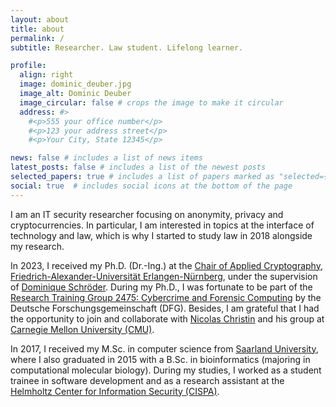 ```yaml
---
layout: about
title: about
permalink: /
subtitle: Researcher. Law student. Lifelong learner.

profile:
  align: right
  image: dominic_deuber.jpg
  image_alt: Dominic Deuber
  image_circular: false # crops the image to make it circular
  address: #>
    #<p>555 your office number</p>
    #<p>123 your address street</p>
    #<p>Your City, State 12345</p>

news: false # includes a list of news items
latest_posts: false # includes a list of the newest posts
selected_papers: true # includes a list of papers marked as "selected={true}"
social: true  # includes social icons at the bottom of the page
---
```


I am an IT security researcher focusing on anonymity, privacy and cryptocurrencies. In particular, I am interested in topics at the interface of technology and law, which is why I started to study law in 2018 alongside my research.

In 2023, I received my Ph.D. (Dr.-Ing.) at the [Chair of Applied Cryptography](https://www.chaac.tf.fau.eu/), [Friedrich-Alexander-Universität Erlangen-Nürnberg](https://www.fau.de/), under the supervision of [Dominique Schröder](https://www.dominique-schroeder.de/).
During my Ph.D., I was fortunate to be part of the [Research Training Group 2475: Cybercrime and Forensic Computing](https://www.cybercrime.fau.de/research-training-group-2475-cybercrime-and-forensic-computing/) by the Deutsche Forschungsgemeinschaft (DFG).
Besides, I am grateful that I had the opportunity to join and collaborate with [Nicolas Christin](https://www.andrew.cmu.edu/user/nicolasc/) and his group at [Carnegie Mellon University (CMU)](https://www.cmu.edu/).

In 2017, I received my M.Sc. in computer science from [Saarland University](https://www.uni-saarland.de/en/home.html), where I also graduated in 2015 with a B.Sc. in bioinformatics (majoring in computational molecular biology).
During my studies, I worked as a student trainee in software development and as a research assistant at the [Helmholtz Center for Information Security (CISPA)](https://cispa.de/en).
